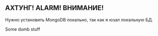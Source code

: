 ## АХТУНГ! ALARM! ВНИМАНИЕ!

Нужно установить MongoDB локально, так как я юзал локальную БД.

Some dumb stuff
